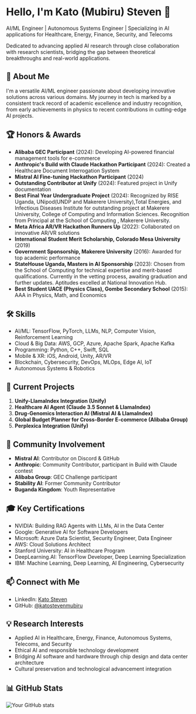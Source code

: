 
# Hello, I'm Kato (Mubiru) Steven 👋

AI/ML Engineer | Autonomous Systems Engineer | Specializing in AI applications for Healthcare, Energy, Finance, Security, and Telecoms

Dedicated to advancing applied AI research through close collaboration with research scientists, bridging the gap between theoretical breakthroughs and real-world applications.

## 🚀 About Me
I'm a versatile AI/ML engineer passionate about developing innovative solutions across various domains. My journey in tech is marked by a consistent track record of academic excellence and industry recognition, from early achievements in physics to recent contributions in cutting-edge AI projects.

## 🏆 Honors & Awards
- **Alibaba GEC Participant** (2024): Developing AI-powered financial management tools for e-commerce
- **Anthropic's Build with Claude Hackathon Participant** (2024): Created a Healthcare Document Interrogation System
- **Mistral AI Fine-tuning Hackathon Participant** (2024)
- **Outstanding Contributor at Unify** (2024): Featured project in Unify documentation
- **Best Final Year Undergraduate Project** (2024): Recognized by RISE Uganda, UNipod(UNDP and Makerere University),Total Energies, and Infectious Diseases Institute for outstanding project at Makerere University, College of Computing and Information Sciences. Recognition from Principal at the School of Computing , Makerere University.
- **Meta Africa AR/VR Hackathon Runners Up** (2022): Collaborated on innovative AR/VR solutions
- **International Student Merit Scholarship, Colorado Mesa University** (2019)
- **Government Sponsorship, Makerere University** (2016): Awarded for top academic performance
- **StateHouse Uganda, Masters in AI Sponsorship** (2023): Chosen from the School of Computing for technical expertise and merit-based qualifications. Currently in the vetting process, awaiting graduation and further updates. Aptitudes excelled at National Innovation Hub.
- **Best Student UACE (Physics Class), Gombe Secondary School** (2015): AAA in Physics, Math, and Economics

## 🛠 Skills
- AI/ML: TensorFlow, PyTorch, LLMs, NLP, Computer Vision, Reinforcement Learning
- Cloud & Big Data: AWS, GCP, Azure, Apache Spark, Apache Kafka
- Programming: Python, C++, Swift, SQL
- Mobile & XR: iOS, Android, Unity, AR/VR
- Blockchain, Cybersecurity, DevOps, MLOps, Edge AI, IoT
- Autonomous Systems & Robotics

## 🔬 Current Projects
1. **Unify-LlamaIndex Integration (Unify)**
2. **Healthcare AI Agent (Claude 3.5 Sonnet & LlamaIndex)**
3. **Drug-Genomics Interaction AI (Mistral AI & LlamaIndex)**
4. **Global Budget Planner for Cross-Border E-commerce (Alibaba Group)**
5. **Perplexica Integration (Unify)**

## 🌟 Community Involvement
- **Mistral AI**: Contributor on Discord & GitHub
- **Anthropic**: Community Contributor, participant in Build with Claude contest
- **Alibaba Group**: GEC Challenge participant
- **Stability AI**: Former Community Contributor
- **Buganda Kingdom**: Youth Representative

## 🎓 Key Certifications
- NVIDIA: Building RAG Agents with LLMs, AI in the Data Center
- Google: Generative AI for Software Developers
- Microsoft: Azure Data Scientist, Security Engineer, Data Engineer
- AWS: Cloud Solutions Architect
- Stanford University: AI in Healthcare Program
- DeepLearning.AI: TensorFlow Developer, Deep Learning Specialization
- IBM: Machine Learning, Deep Learning, AI Engineering, Cybersecurity

## 📫 Connect with Me
- LinkedIn: [Kato Steven](https://www.linkedin.com/in/katostevenmubiru/)
- GitHub: [@katostevenmubiru](https://github.com/katostevenmubiru)

## 💡 Research Interests
- Applied AI in Healthcare, Energy, Finance, Autonomous Systems, Telecoms, and Security
- Ethical AI and responsible technology development
- Bridging AI software and hardware through chip design and data center architecture
- Cultural preservation and technological advancement integration

## 📊 GitHub Stats
![Your GitHub stats](https://github-readme-stats.vercel.app/api?username=katostevenmubiru&show_icons=true&theme=radical)
